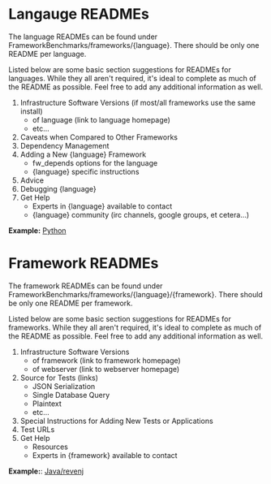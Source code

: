 # Langauge READMEs

The language READMEs can be found under 
FrameworkBenchmarks/frameworks/{language}. There should be only one 
README per language.

Listed below are some basic section suggestions for READMEs for languages. 
While they all aren't required, it's ideal to complete as much of the 
README as possible. Feel free to add any additional information as well.

1. Infrastructure Software Versions (if most/all frameworks use the same install)
    * of language (link to language homepage)
    * etc...
2. Caveats when Compared to Other Frameworks
3. Dependency Management
4. Adding a New {language} Framework
    * fw_depends options for the language
    * {language} specific instructions
5. Advice
6. Debugging {language}
7. Get Help
    * Experts in {language} available to contact
    * {language} community (irc channels, google groups, et cetera...)
    
__Example:__ [Python](https://github.com/TechEmpower/FrameworkBenchmarks/tree/master/frameworks/Python)

# Framework READMEs

The framework READMEs can be found under 
FrameworkBenchmarks/frameworks/{language}/{framework}. There should be 
only one README per framework.

Listed below are some basic section suggestions for READMEs for 
frameworks. While they all aren't required, it's ideal to complete as much 
of the README as possible. Feel free to add any additional information as 
well. 

1. Infrastructure Software Versions
    * of framework (link to framework homepage)
    * of webserver (link to webserver homepage)
3. Source for Tests (links)
    * JSON Serialization
    * Single Database Query
    * Plaintext
    * etc...
2. Special Instructions for Adding New Tests or Applications
3. Test URLs
4. Get Help
    * Resources
    * Experts in {framework} available to contact
    
__Example:__: [Java/revenj](https://github.com/TechEmpower/FrameworkBenchmarks/tree/master/frameworks/Java/revenj)
